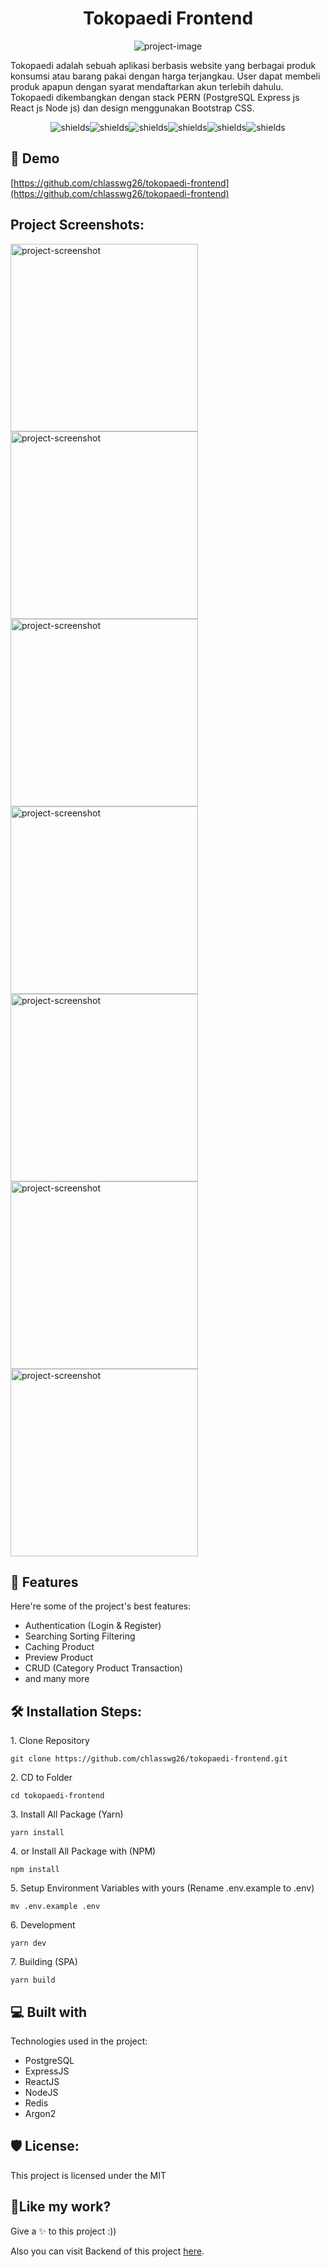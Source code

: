 <h1 align="center" id="title">Tokopaedi Frontend</h1>

<p align="center"><img src="https://socialify.git.ci/chlasswg26/tokopaedi-frontend/image?description=1&descriptionEditable=Awesome%20E-Commerce%20Web%20Apps%20(SPA)%20Built%20with%20React.js&font=Bitter&forks=1&issues=1&language=1&logo=https%3A%2F%2Ftokopaedi-frontend.vercel.app%2Ffavicon.png&name=1&owner=1&pattern=Floating%20Cogs&pulls=1&stargazers=1&theme=Light" alt="project-image"></p>

<p id="description">Tokopaedi adalah sebuah aplikasi berbasis website yang berbagai produk konsumsi atau barang pakai dengan harga terjangkau. User dapat membeli produk apapun dengan syarat mendaftarkan akun terlebih dahulu. Tokopaedi dikembangkan dengan stack PERN (PostgreSQL Express js React js Node js) dan design menggunakan Bootstrap CSS.</p>

<p align="center"><img src="https://img.shields.io/badge/React-20232A?style=for-the-badge&amp;logo=react&amp;logoColor=61DAFB" alt="shields"><img src="https://img.shields.io/badge/Express.js-404D59?style=for-the-badge" alt="shields"><img src="https://img.shields.io/badge/Bootstrap-563D7C?style=for-the-badge&amp;logo=bootstrap&amp;logoColor=white" alt="shields"><img src="https://img.shields.io/badge/Redux-593D88?style=for-the-badge&amp;logo=redux&amp;logoColor=white" alt="shields"><img src="https://img.shields.io/badge/PostgreSQL-316192?style=for-the-badge&amp;logo=postgresql&amp;logoColor=white" alt="shields"><img src="https://img.shields.io/badge/Redis-D9281A?style=for-the-badge&amp;logo=redis&amp;logoColor=white" alt="shields"></p>

<h2>🚀 Demo</h2>

[https://github.com/chlasswg26/tokopaedi-frontend](https://github.com/chlasswg26/tokopaedi-frontend)

<h2>Project Screenshots:</h2>

<img src="https://i.imgur.com/A96CCXw.png" alt="project-screenshot" width="300" height="300/">

<img src="https://i.imgur.com/4mZS6RR.png" alt="project-screenshot" width="300" height="300/">

<img src="https://i.imgur.com/WhwnrhH.png" alt="project-screenshot" width="300" height="300/">

<img src="https://i.imgur.com/P8ju739.png" alt="project-screenshot" width="300" height="300/">

<img src="https://i.imgur.com/O4RAbON.png" alt="project-screenshot" width="300" height="300/">

<img src="https://i.imgur.com/PFsr6pL.png" alt="project-screenshot" width="300" height="300/">

<img src="https://i.imgur.com/fJQtUS3.png" alt="project-screenshot" width="300" height="300/">

  
  
<h2>🧐 Features</h2>

Here're some of the project's best features:

*   Authentication (Login & Register)
*   Searching Sorting Filtering
*   Caching Product
*   Preview Product
*   CRUD (Category Product Transaction)
*   and many more

<h2>🛠️ Installation Steps:</h2>

<p>1. Clone Repository</p>

```
git clone https://github.com/chlasswg26/tokopaedi-frontend.git
```

<p>2. CD to Folder</p>

```
cd tokopaedi-frontend
```

<p>3. Install All Package (Yarn)</p>

```
yarn install
```

<p>4. or Install All Package with (NPM)</p>

```
npm install
```

<p>5. Setup Environment Variables with yours (Rename .env.example to .env)</p>

```
mv .env.example .env
```

<p>6. Development</p>

```
yarn dev
```

<p>7. Building (SPA)</p>

```
yarn build
```

  
  
<h2>💻 Built with</h2>

Technologies used in the project:

*   PostgreSQL
*   ExpressJS
*   ReactJS
*   NodeJS
*   Redis
*   Argon2

<h2>🛡️ License:</h2>

This project is licensed under the MIT

<h2>💖Like my work?</h2>

Give a ✨ to this project :))  
  
Also you can visit Backend of this project [here](https://github.com/chlasswg26/tokopaedi-backend).
